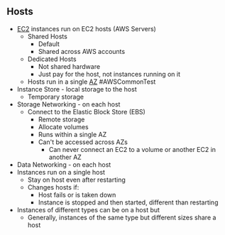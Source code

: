 ## Hosts
- [EC2](EC2.md) instances run on EC2 hosts (AWS Servers)
	- Shared Hosts
		- Default
		- Shared across AWS accounts
	- Dedicated Hosts
		- Not shared hardware
		- Just pay for the host, not instances running on it
	- Hosts run in a single [AZ](../../Fundamentals/Resilience.md#AZ) #AWSCommonTest 
- Instance Store - local storage to the host
	- Temporary storage
- Storage Networking - on each host
	- Connect to the Elastic Block Store (EBS)
		- Remote storage
		- Allocate volumes
		- Runs within a single AZ
		- Can't be accessed across AZs
			- Can never connect an EC2 to a volume or another EC2 in another AZ
- Data Networking - on each host
- Instances run on a single host
	- Stay on host even after restarting
	- Changes hosts if:
		- Host fails or is taken down
		- Instance is stopped and then started, different than restarting
- Instances of different types can be on a host but
	- Generally, instances of the same type but different sizes share a host
